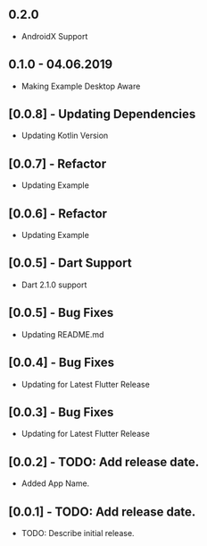 ## 0.2.0

* AndroidX Support

## 0.1.0 - 04.06.2019

* Making Example Desktop Aware

## [0.0.8] - Updating Dependencies

* Updating Kotlin Version

## [0.0.7] - Refactor

* Updating Example

## [0.0.6] - Refactor

* Updating Example

## [0.0.5] - Dart Support

* Dart 2.1.0 support

## [0.0.5] - Bug Fixes

* Updating README.md

## [0.0.4] - Bug Fixes

* Updating for Latest Flutter Release

## [0.0.3] - Bug Fixes

* Updating for Latest Flutter Release

## [0.0.2] - TODO: Add release date.

* Added App Name.

## [0.0.1] - TODO: Add release date.

* TODO: Describe initial release.
